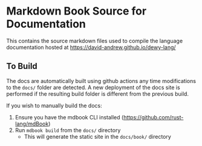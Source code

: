 # Markdown Book Source for Documentation
This contains the source markdown files used to compile the language documentation hosted at https://david-andrew.github.io/dewy-lang/

## To Build
The docs are automatically built using github actions any time modifications to the `docs/` folder are detected. A new deployment of the docs site is performed if the resulting build folder is different from the previous build.

If you wish to manually build the docs:
1. Ensure you have the mdbook CLI installed (https://github.com/rust-lang/mdBook)
2. Run `mdbook build` from the `docs/` directory
    - This will generate the static site in the `docs/book/` directory